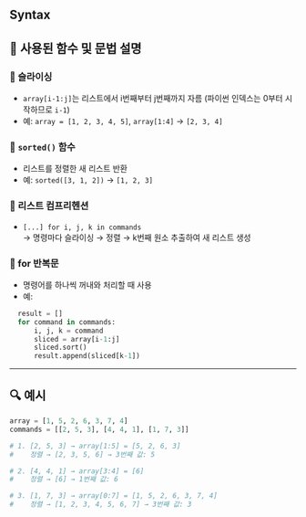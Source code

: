 ## Syntax

## 🔹 사용된 함수 및 문법 설명

### 🔹 슬라이싱
- `array[i-1:j]`는 리스트에서 i번째부터 j번째까지 자름 (파이썬 인덱스는 0부터 시작하므로 `i-1`)
- 예: `array = [1, 2, 3, 4, 5]`, `array[1:4]` → `[2, 3, 4]`

### 🔹 `sorted()` 함수
- 리스트를 정렬한 새 리스트 반환
- 예: `sorted([3, 1, 2])` → `[1, 2, 3]`

### 🔹 리스트 컴프리헨션
- `[...] for i, j, k in commands`  
  → 명령마다 슬라이싱 → 정렬 → k번째 원소 추출하여 새 리스트 생성

### 🔹 for 반복문
- 명령어를 하나씩 꺼내와 처리할 때 사용
- 예:
```python
  result = []
  for command in commands:
      i, j, k = command
      sliced = array[i-1:j]
      sliced.sort()
      result.append(sliced[k-1])
```

---

## 🔍 예시

```python
array = [1, 5, 2, 6, 3, 7, 4]
commands = [[2, 5, 3], [4, 4, 1], [1, 7, 3]]

# 1. [2, 5, 3] → array[1:5] = [5, 2, 6, 3]
#    정렬 → [2, 3, 5, 6] → 3번째 값: 5

# 2. [4, 4, 1] → array[3:4] = [6]
#    정렬 → [6] → 1번째 값: 6

# 3. [1, 7, 3] → array[0:7] = [1, 5, 2, 6, 3, 7, 4]
#    정렬 → [1, 2, 3, 4, 5, 6, 7] → 3번째 값: 3
```
